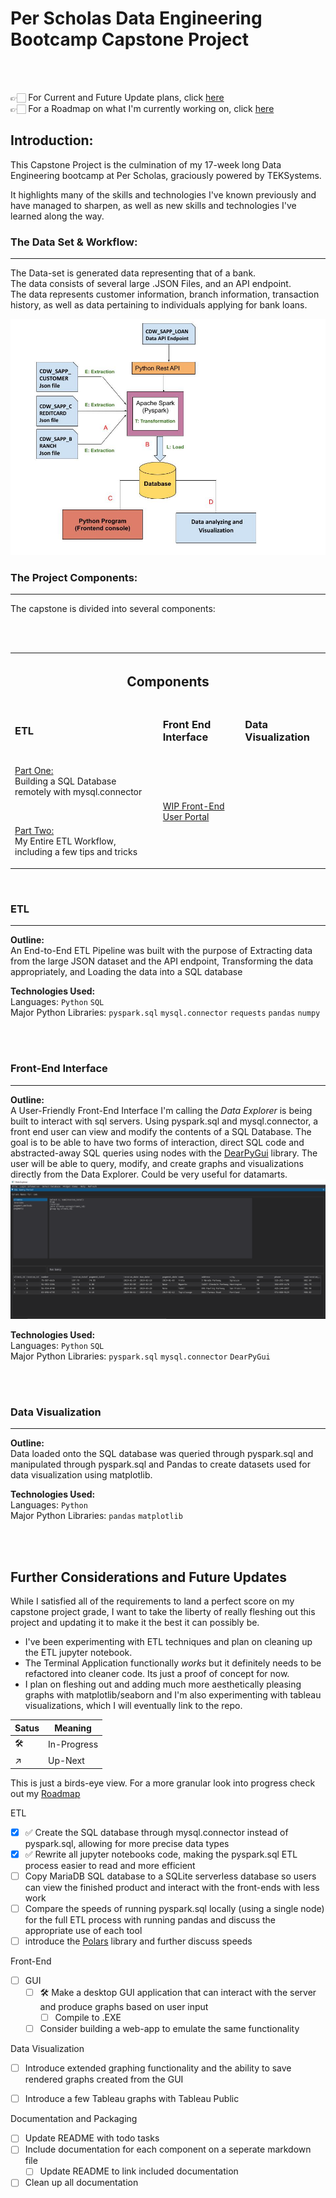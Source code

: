 # Per Scholas Data Engineering Bootcamp Capstone Project 
<br><br>

👉🏻 For Current and Future Update plans, click [here](#further-considerations-and-future-updates) <br>
👉🏻 For a Roadmap on what I'm currently working on, click [here](Roadmap.md)

## Introduction:


This Capstone Project is the culmination of my 17-week long Data Engineering bootcamp at Per Scholas, graciously powered by TEKSystems. 

It highlights many of the skills and technologies I've known previously and have managed to sharpen, as well as new skills and technologies I've learned along the way. 

### The Data Set & Workflow:
---
The Data-set is generated data representing that of a bank. <br>
The data consists of several large .JSON Files, and an API endpoint. <br> 
The data represents customer information, branch information, transaction history, as well as data pertaining to individuals applying for bank loans.

<div align="center">
<img src="https://raw.githubusercontent.com/The-Captain-William/Per-Scholas-Capstone/main/images/capstone_workflow_process.jpg" width=720px>
</div>
  
### The Project Components:
---
The capstone is divided into several components: 

<br><br>

<div align="center">
<table>
<th colspan="3"> <h2>Components</h2> </th>

  <tr>  <!-- ETL COLS -->
    <td>
    <h3>ETL </h3>
    </td>
    <td>
    <h3>Front End Interface</h3>
    </td>
    <td>
    <h3>Data Visualization</h3>
    </td>
  </tr>
  
<tr>
  <td>
  <p><a href='https://github.com/The-Captain-William/Per-Scholas-Capstone/blob/main/main/ETL/ETL_Part_1_building_the_database.ipynb'>Part One:</a><br>Building a SQL Database remotely with mysql.connector</p>
  <br>
  <p>
  <a href='https://github.com/The-Captain-William/Per-Scholas-Capstone/blob/main/main/ETL/ETL_Part_2_The_ETL_Process.ipynb'>Part Two:</a><br>My Entire ETL Workflow, including a few tips and tricks
  </p>
  </td>

<td>
<a href='https://raw.githubusercontent.com/The-Captain-William/Per-Scholas-Capstone/development/images/wip_sql_portal.png'>WIP Front-End User Portal</a>
</td>

</tr>
  
</table>
</div>

<br>

### ETL
---
**Outline:** <br>
An End-to-End ETL Pipeline was built with the purpose of Extracting data from the large JSON dataset and the API endpoint, Transforming the data appropriately, and Loading the data into a SQL database
<br>

**Technologies Used:** <br>
Languages: `Python` `SQL` <br>
Major Python Libraries: `pyspark.sql` `mysql.connector` `requests` `pandas` `numpy`

<br><br>
### Front-End Interface
---
**Outline:** <br>
A User-Friendly Front-End Interface I'm calling the *Data Explorer* is being built to interact with sql servers.
Using pyspark.sql and mysql.connector, a front end user can view and modify the contents of a SQL Database. 
The goal is to be able to have two forms of interaction, direct SQL code and abstracted-away SQL queries using nodes with the 
<a href='https://github.com/hoffstadt/DearPyGui'>DearPyGui</a> library. The user will be able to query, modify, and create graphs and visualizations directly from the Data Explorer. Could be very useful for datamarts.
<br>
<img src='https://raw.githubusercontent.com/The-Captain-William/Per-Scholas-Capstone/development/images/wip_sql_portal.png'>
<br>

**Technologies Used:**<br>
Languages: `Python` `SQL` <br>
Major Python Libraries: `pyspark.sql` `mysql.connector` `DearPyGui`
<br>

<br><br>
### Data Visualization
---
**Outline:**<br>
Data loaded onto the SQL database was queried through pyspark.sql and manipulated through pyspark.sql and Pandas to create datasets used for data visualization using matplotlib. 
<br>

**Technologies Used:**<br>
Languages: `Python` <br>
Major Python Libraries: `pandas` `matplotlib`
<br>

<br><br>
## Further Considerations and Future Updates
While I satisfied all of the requirements to land a perfect score on my capstone project grade, I want to take the liberty of really fleshing out this project and updating it to make it the best it can possibly be. 

- I've been experimenting with ETL techniques and plan on cleaning up the ETL jupyter notebook.
- The Terminal Application functionally *works* but  it definitely needs to be refactored into cleaner code. Its just a proof of concept for now.
- I plan on fleshing out and adding much more aesthetically pleasing graphs with matplotlib/seaborn and I'm also experimenting with tableau visualizations, which I will eventually link to the repo.

| Satus  | Meaning | 
| ------ | --------|
| 🛠     | In-Progress|
|↗       | Up-Next     |

This is just a birds-eye view. For a more granular look into progress check out my [Roadmap](Roadmap.md)

ETL
- [X] ✅ Create the SQL database through mysql.connector instead of pyspark.sql, allowing for more precise data types 
- [X] ✅ Rewrite all jupyter notebooks code, making  the pyspark.sql ETL process easier to read and more efficient 
- [ ] Copy MariaDB SQL database to a SQLite serverless database so users can view the finished product and interact with the front-ends with less work
- [ ] Compare the speeds of running pyspark.sql locally (using a single node) for the full ETL process with running pandas and discuss the appropriate use of each tool
- [ ] introduce the <a href="https://github.com/pola-rs/polars">Polars</a> library and further discuss speeds

Front-End

- [ ] GUI 
  - [ ] 🛠 Make a desktop GUI application that can interact with the server and produce graphs based on user input
    - [ ] Compile to .EXE
  - [ ] Consider building a web-app to emulate the same functionality 

Data Visualization
- [ ] Introduce extended graphing functionality and the ability to save rendered graphs created from the GUI
- [ ] Introduce a few Tableau graphs with Tableau Public


Documentation and Packaging
- [ ] Update README with todo tasks
- [ ] Include documentation for each component on a seperate markdown file
  - [ ] Update README to link included documentation
- [ ] Clean up all documentation
